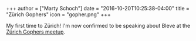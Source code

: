 +++
author = ["Marty Schoch"]
date = "2016-10-20T10:25:38-04:00"
title = "Zürich Gophers"
icon = "gopher.png"
+++

My first time to Zürich!  I'm now confirmed to be speaking about Bleve at
the [Zürich Gophers meetup](https://www.meetup.com/Zurich-Gophers/events/233262687/).
